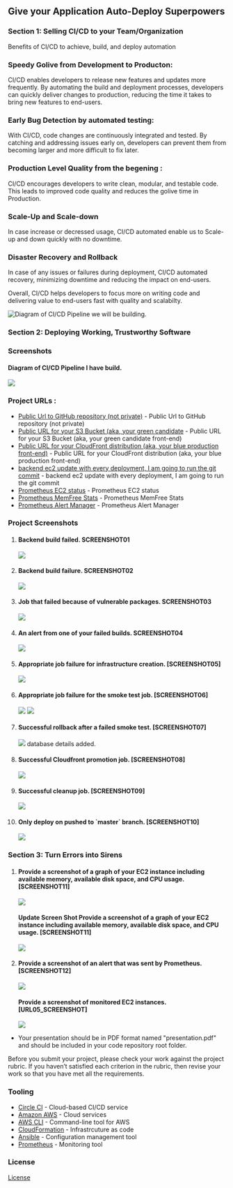 
## Give your Application Auto-Deploy Superpowers

### Section 1: Selling CI/CD to your Team/Organization

Benefits of CI/CD to achieve, build, and deploy automation

### Speedy Golive from Development to Producton: 
CI/CD enables developers to release new features and updates more frequently. By automating the build and deployment processes, developers can quickly deliver changes to production, reducing the time it takes to bring new features to end-users.

### Early Bug Detection by automated testing: 
With CI/CD, code changes are continuously integrated and tested.
By catching and addressing issues early on, developers can prevent them from becoming larger and more difficult to fix later.

### Production Level Quality from the begening : 
CI/CD encourages developers to write clean, modular, and testable code.  
This leads to improved code quality and reduces the golive time in Production.

### Scale-Up and Scale-down
In case increase or decressed usage, CI/CD automated enable us to Scale-up and down quickly with no downtime.

### Disaster Recovery and Rollback
In case of any issues or failures during deployment, CI/CD automated recovery, minimizing downtime and reducing the impact on end-users.

Overall, CI/CD helps developers to focus more on writing code and delivering value to end-users fast with quality and scalabilty.

![Diagram of CI/CD Pipeline we will be building.](udapeople.png)





### Section 2: Deploying Working, Trustworthy Software
<h3 href="#Screenshots">Screenshots</h3>
<h4>Diagram of CI/CD Pipeline I have build. </h4>
<img src="./ScreenShots/pipeline.png.png">


### Project URLs :
- [Public Url to GitHub repository (not private)](https://github.com/rupesh291/udacity-cicd-project/) - Public Url to GitHub repository (not private)
- [ Public URL for your S3 Bucket (aka, your green candidate](http://udapeople-c7e1804.s3-website.us-east-1.amazonaws.com/#/employees) - Public URL for your S3 Bucket (aka, your green candidate front-end) 
- [Public URL for your CloudFront distribution (aka, your blue production front-end)](https://d2gaubmerxan3c.cloudfront.net/#/employees) - Public URL for your CloudFront distribution (aka, your blue production front-end)
- [backend ec2 update with every deployment, I am going to run the git commit](http://52.91.129.133:3030/api/status) - backend ec2 update with every deployment, I am going to run the git commit 
- [Prometheus EC2 status](http://ec2-184-72-158-251.compute-1.amazonaws.com:9090/targets) - Prometheus EC2 status
- [Prometheus MemFree Stats](http://ec2-184-72-158-251.compute-1.amazonaws.com:9090/graph?g0.range_input=1h&g0.moment_input=2023-11-29%2003%3A21%3A35&g0.expr=node_memory_MemFree_bytes&g0.tab=0) - Prometheus MemFree Stats
- [Prometheus Alert Manager](http://ec2-184-72-158-251.compute-1.amazonaws.com:9093/#/alerts) - Prometheus Alert Manager
  
<h3 href="#Screenshots">Project Screenshots</h3>
<ol>
<li>
  <h4>Backend build failed. SCREENSHOT01 </h4>
  <img src="./ScreenShots/Screenshot01_Bankend_build_failed.png">
</li>
 <li>
  <h4>Backend build failure. SCREENSHOT02 </h4>
  <img src="./ScreenShots/Screenshot02_Test_backend_failure.png">
</li>
 <li>
  <h4>Job that failed because of vulnerable packages. SCREENSHOT03 </h4>
  <img src="./ScreenShots/Screenshot03_Scan_backend_failure.png">
</li>
 <li>
  <h4>An alert from one of your failed builds. SCREENSHOT04 </h4>
  <img src="./ScreenShots/Screenshot04EmailAlert.png">
</li>
 <li>
  <h4>Appropriate job failure for infrastructure creation. [SCREENSHOT05] </h4>
  <img src="./ScreenShots/Screenshot05Ec2AMIfailure.png">
</li>
 <li>
  <h4>Appropriate job failure for the smoke test job. [SCREENSHOT06] </h4>
  <img src="./ScreenShots/Screenshot06Destoryinfraatfailure.png">
  <img src="./ScreenShots/Screenshot07Smoktestfailure.png">
</li>
 <li>
  <h4>Successful rollback after a failed smoke test. [SCREENSHOT07] </h4>
  <img src="./ScreenShots/Screenshot08Rollbackonfailure.png">
  database details added.
</li>
 <li>
  <h4>Successful Cloudfront promotion job. [SCREENSHOT08] </h4>
  <img src="./ScreenShots/Screenshot09CloudFrontdistribution.png">
</li>
 <li>
  <h4>Successful cleanup job. [SCREENSHOT09] </h4>
  <img src="./ScreenShots/Screenshot10Cleanup.png">
</li>
 <li>
  <h4>Only deploy on pushed to `master` branch. [SCREENSHOT10] </h4>
  <img src="./ScreenShots/Screenshot11Masterbranch.png">
</li>
</ol> 

### Section 3: Turn Errors into Sirens
 <ol> 
 <li>
  <h4>Provide a screenshot of a graph of your EC2 instance including available memory, available disk space, and CPU usage. [SCREENSHOT11] </h4>
  <img src="./ScreenShots/Screenshot121MemFree.png">
  <h4>Update Screen Shot Provide a screenshot of a graph of your EC2 instance including available memory, available disk space, and CPU usage. [SCREENSHOT11] </h4>
  <img src="./ScreenShots/Screenshot12MemFree.png"> 
</li>
 <li>
  <h4>Provide a screenshot of an alert that was sent by Prometheus. [SCREENSHOT12] </h4>
  <img src="./ScreenShots/Screenshot13Alerts.png">
    <h4>Provide a screenshot of monitored EC2 instances.  [URL05_SCREENSHOT] </h4>
  <img src="./ScreenShots/Screenshot122TargetServers.png">
</li>
</ol>  

- Your presentation should be in PDF format named "presentation.pdf" and should be included in your code repository root folder. 

Before you submit your project, please check your work against the project rubric. If you haven’t satisfied each criterion in the rubric, then revise your work so that you have met all the requirements. 

### Tooling
- [Circle CI](www.circleci.com) - Cloud-based CI/CD service
- [Amazon AWS](https://aws.amazon.com/) - Cloud services
- [AWS CLI](https://aws.amazon.com/cli/) - Command-line tool for AWS
- [CloudFormation](https://aws.amazon.com/cloudformation/) - Infrastrcuture as code
- [Ansible](https://www.ansible.com/) - Configuration management tool
- [Prometheus](https://prometheus.io/) - Monitoring tool

### License

[License](LICENSE.md)
